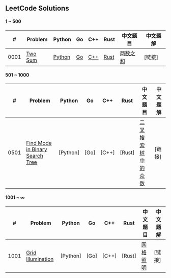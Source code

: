 
## LeetCode Solutions

#### 1 ~ 500
| # | Problem |  Python  | Go      | C++     | Rust    |  中文题目  | 中文题解 
|---| ------- | -------- |-------- |-------- |-------- |--------   |-------- |
|   0001   |  [Two Sum](https://leetcode.com/problems/two-sum/)   | [Python](001.Two-Sum/python)  | [Go](001.Two-Sum/go) | [C++](001.Two-Sum/cpp) |  [Rust]() | [两数之和](https://leetcode-cn.com/problems/two-sum/description/) | [链接] |


#### 501 ~ 1000
| # | Problem |  Python  | Go      | C++     | Rust    |  中文题目  | 中文题解 
|---| ------- | -------- |-------- |-------- |-------- |--------   |-------- |
|   0501   |  [Find Mode in Binary Search Tree](https://leetcode.com/problems/find-mode-in-binary-search-tree/)   | [Python]  | [Go] | [C++] |  [Rust] | [二叉搜索树中的众数](https://leetcode-cn.com/problems/find-mode-in-binary-search-tree/) | [链接] |

#### 1001 ~ ∞

| # | Problem |  Python  | Go      | C++     | Rust    |  中文题目  | 中文题解 
|---| ------- | -------- |-------- |-------- |-------- |--------   |-------- |
|   1001   |  [Grid Illumination](https://leetcode.com/problems/grid-illumination/)   | [Python] | [Go] | [C++] |  [Rust] | [网格照明](https://leetcode-cn.com/problems/grid-illumination/) | [链接] |
